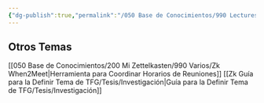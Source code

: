 ```yaml
---
{"dg-publish":true,"permalink":"/050 Base de Conocimientos/990 Lectures Zettel/Zk Lectures Zettel - Otros Temas/","tags":["digitalGarden"]}
---
```


## Otros Temas

[[050 Base de Conocimientos/200  Mi Zettelkasten/990 Varios/Zk When2Meet\|Herramienta para Coordinar Horarios de Reuniones]]
[[Zk Guía para la Definir Tema de TFG/Tesis/Investigación\|Guía para la Definir Tema de TFG/Tesis/Investigación]]

